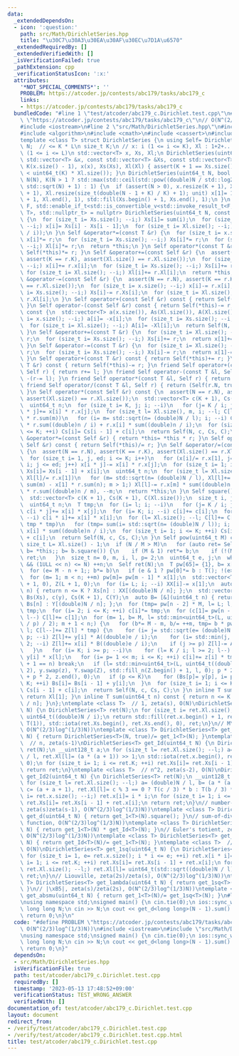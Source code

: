 ```yaml
---
data:
  _extendedDependsOn:
  - icon: ':question:'
    path: src/Math/DirichletSeries.hpp
    title: "\u30C7\u30A3\u30EA\u30AF\u30EC\u7D1A\u6570"
  _extendedRequiredBy: []
  _extendedVerifiedWith: []
  _isVerificationFailed: true
  _pathExtension: cpp
  _verificationStatusIcon: ':x:'
  attributes:
    '*NOT_SPECIAL_COMMENTS*': ''
    PROBLEM: https://atcoder.jp/contests/abc179/tasks/abc179_c
    links:
    - https://atcoder.jp/contests/abc179/tasks/abc179_c
  bundledCode: "#line 1 \"test/atcoder/abc179_c.Dirichlet.test.cpp\"\n#define PROBLEM\
    \ \"https://atcoder.jp/contests/abc179/tasks/abc179_c\"\n// O(N^(2/3)log^(1/3)N))\n\
    #include <iostream>\n#line 2 \"src/Math/DirichletSeries.hpp\"\n#include <vector>\n\
    #include <algorithm>\n#include <cmath>\n#include <cassert>\n#include <numeric>\n\
    template <class T> struct DirichletSeries {\n using Self= DirichletSeries;\n uint64_t\
    \ N;  // <= K * L\n size_t K;\n // x: i (1 <= i <= K), Xl : 1+2+...+\u230AN/i\u230B\
    \ (1 <= i <= L)\n std::vector<T> x, Xs, Xl;\n DirichletSeries(uint64_t N, const\
    \ std::vector<T> &x, const std::vector<T> &Xs, const std::vector<T> &Xl): N(N),\
    \ K(x.size() - 1), x(x), Xs(Xs), Xl(Xl) { assert(K + 1 == Xs.size()), assert(N\
    \ < uint64_t(K) * Xl.size()); }\n DirichletSeries(uint64_t N, bool unit= false):\
    \ N(N), K(N > 1 ? std::max(std::ceil(std::pow((double)N / std::log2(N), 2. / 3)),\
    \ std::sqrt(N) + 1) : 1) {\n  if (assert(N > 0), x.resize(K + 1), Xs.resize(K\
    \ + 1), Xl.resize(size_t(double(N - 1 + K) / K) + 1); unit) x[1]= 1, std::fill(Xl.begin()\
    \ + 1, Xl.end(), 1), std::fill(Xs.begin() + 1, Xs.end(), 1);\n }\n template <class\
    \ F, std::enable_if_t<std::is_convertible_v<std::invoke_result_t<F, uint64_t>,\
    \ T>, std::nullptr_t> = nullptr> DirichletSeries(uint64_t N, const F &sum): DirichletSeries(N)\
    \ {\n  for (size_t i= Xs.size(); --i;) Xs[i]= sum(i);\n  for (size_t i= x.size();\
    \ --i;) x[i]= Xs[i] - Xs[i - 1];\n  for (size_t i= Xl.size(); --i;) Xl[i]= sum(uint64_t((double)N\
    \ / i));\n }\n Self &operator*=(const T &r) {\n  for (size_t i= x.size(); --i;)\
    \ x[i]*= r;\n  for (size_t i= Xs.size(); --i;) Xs[i]*= r;\n  for (size_t i= Xl.size();\
    \ --i;) Xl[i]*= r;\n  return *this;\n }\n Self operator*(const T &r) const { return\
    \ Self(*this)*= r; }\n Self &operator+=(const Self &r) {\n  assert(N == r.N),\
    \ assert(K == r.K), assert(Xl.size() == r.Xl.size());\n  for (size_t i= x.size();\
    \ --i;) x[i]+= r.x[i];\n  for (size_t i= Xs.size(); --i;) Xs[i]+= r.Xs[i];\n \
    \ for (size_t i= Xl.size(); --i;) Xl[i]+= r.Xl[i];\n  return *this;\n }\n Self\
    \ &operator-=(const Self &r) {\n  assert(N == r.N), assert(K == r.K), assert(Xl.size()\
    \ == r.Xl.size());\n  for (size_t i= x.size(); --i;) x[i]-= r.x[i];\n  for (size_t\
    \ i= Xs.size(); --i;) Xs[i]-= r.Xs[i];\n  for (size_t i= Xl.size(); --i;) Xl[i]-=\
    \ r.Xl[i];\n }\n Self operator+(const Self &r) const { return Self(*this)+= r;\
    \ }\n Self operator-(const Self &r) const { return Self(*this)-= r; }\n Self operator-()\
    \ const {\n  std::vector<T> a(x.size()), As(Xl.size()), A(Xl.size());\n  for (size_t\
    \ i= x.size(); --i;) a[i]= -x[i];\n  for (size_t i= Xs.size(); --i;) As[i]= -Xs[i];\n\
    \  for (size_t i= Xl.size(); --i;) A[i]= -Xl[i];\n  return Self(N, a, As, A);\n\
    \ }\n Self &operator+=(const T &r) {\n  for (size_t i= Xl.size(); --i;) Xl[i]+=\
    \ r;\n  for (size_t i= Xs.size(); --i;) Xs[i]+= r;\n  return x[1]+= r, *this;\n\
    \ }\n Self &operator-=(const T &r) {\n  for (size_t i= Xl.size(); --i;) Xl[i]-=\
    \ r;\n  for (size_t i= Xs.size(); --i;) Xs[i]-= r;\n  return x[1]-= r, *this;\n\
    \ }\n Self operator+(const T &r) const { return Self(*this)+= r; }\n Self operator-(const\
    \ T &r) const { return Self(*this)-= r; }\n friend Self operator+(const T &l,\
    \ Self r) { return r+= l; }\n friend Self operator-(const T &l, Self r) { return\
    \ -(r-= l); }\n friend Self operator*(const T &l, Self r) { return r*= l; }\n\
    \ friend Self operator/(const T &l, Self r) { return (Self(r.N, true)/= r)*= l;\
    \ }\n Self operator*(const Self &r) const {\n  assert(N == r.N), assert(K == r.K),\
    \ assert(Xl.size() == r.Xl.size());\n  std::vector<T> c(K + 1), Cs(K + 1), C(Xl.size());\n\
    \  uint64_t n;\n  for (size_t i= K, j; i; --i)\n   for (j= K / i; j; --j) c[i\
    \ * j]+= x[i] * r.x[j];\n  for (size_t l= Xl.size(), m, i; --l; C[l]-= sum(m)\
    \ * r.sum(m))\n   for (i= m= std::sqrt(n= (double)N / l); i; --i) C[l]+= x[i]\
    \ * r.sum((double)n / i) + r.x[i] * sum((double)n / i);\n  for (size_t i= 1; i\
    \ <= K; ++i) Cs[i]= Cs[i - 1] + c[i];\n  return Self(N, c, Cs, C);\n }\n Self\
    \ &operator*=(const Self &r) { return *this= *this * r; }\n Self operator/(const\
    \ Self &r) const { return Self(*this)/= r; }\n Self &operator/=(const Self &r)\
    \ {\n  assert(N == r.N), assert(K == r.K), assert(Xl.size() == r.Xl.size());\n\
    \  for (size_t i= 1, j, ed; i <= K; i++)\n   for (x[i]/= r.x[1], j= 2, ed= K /\
    \ i; j <= ed; j++) x[i * j]-= x[i] * r.x[j];\n  for (size_t i= 1; i <= K; ++i)\
    \ Xs[i]= Xs[i - 1] + x[i];\n  uint64_t n;\n  for (size_t l= Xl.size(), m; --l;\
    \ Xl[l]/= r.x[1])\n   for (m= std::sqrt(n= (double)N / l), Xl[l]+= r.sum(m) *\
    \ sum(m) - x[1] * r.sum(n); m > 1;) Xl[l]-= r.x[m] * sum((double)n / m) + x[m]\
    \ * r.sum((double)n / m), --m;\n  return *this;\n }\n Self square() const {\n\
    \  std::vector<T> c(K + 1), Cs(K + 1), C(Xl.size());\n  size_t i, j, l= std::sqrt(K);\n\
    \  uint64_t n;\n  T tmp;\n  for (i= l; i; --i)\n   for (j= K / i; j > i; --j)\
    \ c[i * j]+= x[i] * x[j];\n  for (i= K; i; --i) c[i]+= c[i];\n  for (i= l; i;\
    \ --i) c[i * i]+= x[i] * x[i];\n  for (l= Xl.size(); --l; C[l]+= C[l], C[l]-=\
    \ tmp * tmp)\n   for (tmp= sum(i= std::sqrt(n= (double)N / l)); i; --i) C[l]+=\
    \ x[i] * sum((double)n / i);\n  for (size_t i= 1; i <= K; ++i) Cs[i]= Cs[i - 1]\
    \ + c[i];\n  return Self(N, c, Cs, C);\n }\n Self pow(uint64_t M) const {\n  const\
    \ size_t L= Xl.size() - 1;\n  if (N / M > M)\n   for (auto ret= Self(N, true),\
    \ b= *this;; b= b.square()) {\n    if (M & 1) ret*= b;\n    if (!(M>>= 1)) return\
    \ ret;\n   }\n  size_t n= 0, m, i, l, p= 2;\n  uint64_t e, j;\n  while (n <= M\
    \ && (1ULL << n) <= N) ++n;\n  Self ret(N);\n  T pw[65]= {1}, b= x[1], tmp;\n\
    \  for (e= M - n + 1;; b*= b)\n   if (e & 1 ? pw[0]*= b : T(); !(e>>= 1)) break;\n\
    \  for (m= 1; m < n; ++m) pw[m]= pw[m - 1] * x[1];\n  std::vector<T> XX(Xl), z(K\
    \ + 1, 0), Z(L + 1, 0);\n  for (i= L; i; --i) XX[i]-= x[1];\n  auto A= [&](uint64_t\
    \ n) { return n <= K ? Xs[n] : XX[(double)N / n]; };\n  std::vector<T> y(x), Y(XX),\
    \ Bs(Xs), c(y), Cs(K + 1), C(Y);\n  auto B= [&](uint64_t n) { return n <= K ?\
    \ Bs[n] : Y[(double)N / n]; };\n  for (tmp= pw[n - 2] * M, l= L; l; l--) C[l]*=\
    \ tmp;\n  for (i= 2; i <= K; ++i) c[i]*= tmp;\n  for (c[1]= pw[n - 1], l= L; l;\
    \ l--) C[l]+= c[1];\n  for (m= 1, b= M, l= std::min<uint64_t>(L, uint64_t((double)N\
    \ / p) / 2); m + 1 < n;) {\n   for (b*= M - m, b/= ++m, tmp= b * pw[n - 1 - m];\
    \ l; C[l--]+= Z[l] * tmp) {\n    for (i= j= std::sqrt(e= (double)N / l); i >=\
    \ p; --i) Z[l]+= y[i] * A((double)e / i);\n    for (i= std::min(j, e / p); i >=\
    \ 2; --i) Z[l]+= x[i] * B((double)e / i);\n    if (j >= p) Z[l]-= A(j) * B(j);\n\
    \   }\n   for (i= K; i >= p; --i)\n    for (l= K / i; l >= 2; l--) z[i * l]+=\
    \ y[i] * x[l];\n   for (i= p= 1 << m; i <= K; ++i) c[i]+= z[i] * tmp;\n   if (m\
    \ + 1 == n) break;\n   if (l= std::min<uint64_t>(L, uint64_t((double)N / p) /\
    \ 2), y.swap(z), Y.swap(Z), std::fill_n(Z.begin() + 1, l, 0); p * 2 <= K) std::fill(z.begin()\
    \ + p * 2, z.end(), 0);\n   if (p <= K)\n    for (Bs[p]= y[p], i= p + 1; i <=\
    \ K; ++i) Bs[i]= Bs[i - 1] + y[i];\n  }\n  for (size_t i= 1; i <= K; ++i) Cs[i]=\
    \ Cs[i - 1] + c[i];\n  return Self(N, c, Cs, C);\n }\n inline T sum() const {\
    \ return Xl[1]; }\n inline T sum(uint64_t n) const { return n <= K ? Xs[n] : Xl[(double)N\
    \ / n]; }\n};\ntemplate <class T>  // 1, zeta(s), O(N)\nDirichletSeries<T> get_1(uint64_t\
    \ N) {\n DirichletSeries<T> ret(N);\n for (size_t i= ret.Xl.size(); --i;) ret.Xl[i]=\
    \ uint64_t((double)N / i);\n return std::fill(ret.x.begin() + 1, ret.x.end(),\
    \ T(1)), std::iota(ret.Xs.begin(), ret.Xs.end(), 0), ret;\n}\n// M\xF6bius, 1/zeta(s),\
    \ O(N^(2/3)log^(1/3)N))\ntemplate <class T> DirichletSeries<T> get_mu(uint64_t\
    \ N) { return DirichletSeries<T>(N, true)/= get_1<T>(N); }\ntemplate <class T>\
    \  // n, zeta(s-1)\nDirichletSeries<T> get_Id(uint64_t N) {\n DirichletSeries<T>\
    \ ret(N);\n __uint128_t a;\n for (size_t l= ret.Xl.size(); --l;) a= (double)N\
    \ / l, ret.Xl[l]= (a * (a + 1)) >> 1;\n std::iota(ret.x.begin(), ret.x.end(),\
    \ 0);\n for (size_t i= 1; i <= ret.K; ++i) ret.Xs[i]= ret.Xs[i - 1] + ret.x[i];\n\
    \ return ret;\n}\ntemplate <class T>  // n^2, zeta(s-2), O(N)\nDirichletSeries<T>\
    \ get_Id2(uint64_t N) {\n DirichletSeries<T> ret(N);\n __uint128_t a, b, c;\n\
    \ for (size_t l= ret.Xl.size(); --l;) a= (double)N / l, b= (a * (a + 1)) >> 1,\
    \ c= (a + a + 1), ret.Xl[l]= c % 3 == 0 ? T(c / 3) * b : T(b / 3) * c;\n for (uint64_t\
    \ i= ret.x.size(); --i;) ret.x[i]= i * i;\n for (size_t i= 1; i <= ret.K; ++i)\
    \ ret.Xs[i]= ret.Xs[i - 1] + ret.x[i];\n return ret;\n}\n// number-of-divisors,\
    \ zeta(s)zeta(s-1), O(N^(2/3)log^(1/3)N))\ntemplate <class T> DirichletSeries<T>\
    \ get_d(uint64_t N) { return get_1<T>(N).square(); }\n// sum-of-divisors, zeta(s)zeta(s-2),\
    \ function, O(N^(2/3)log^(1/3)N))\ntemplate <class T> DirichletSeries<T> get_sigma(uint64_t\
    \ N) { return get_1<T>(N) * get_Id<T>(N); }\n// Euler's totient, zeta(s-1)/zeta(s),\
    \ O(N^(2/3)log^(1/3)N))\ntemplate <class T> DirichletSeries<T> get_phi(uint64_t\
    \ N) { return get_Id<T>(N)/= get_1<T>(N); }\ntemplate <class T>  // zeta(2s),\
    \ O(N)\nDirichletSeries<T> get_1sq(uint64_t N) {\n DirichletSeries<T> ret(N);\n\
    \ for (size_t i= 1, e= ret.x.size(); i * i <= e; ++i) ret.x[i * i]= 1;\n for (size_t\
    \ i= 1; i <= ret.K; ++i) ret.Xs[i]= ret.Xs[i - 1] + ret.x[i];\n for (size_t l=\
    \ ret.Xl.size(); --l;) ret.Xl[l]= uint64_t(std::sqrt((double)N / l));\n return\
    \ ret;\n}\n// Liouville, zeta(2s)/zeta(s), O(N^(2/3)log^(1/3)N))\ntemplate <class\
    \ T> DirichletSeries<T> get_lambda(uint64_t N) { return get_1sq<T>(N)/= get_1<T>(N);\
    \ }\n// |\xB5|, zeta(s)/zeta(2s), O(N^(2/3)log^(1/3)N))\ntemplate <class T> DirichletSeries<T>\
    \ get_absmu(uint64_t N) { return get_1<T>(N)/= get_1sq<T>(N); }\n#line 5 \"test/atcoder/abc179_c.Dirichlet.test.cpp\"\
    \nusing namespace std;\nsigned main() {\n cin.tie(0);\n ios::sync_with_stdio(0);\n\
    \ long long N;\n cin >> N;\n cout << get_d<long long>(N - 1).sum() << '\\n';\n\
    \ return 0;\n}\n"
  code: "#define PROBLEM \"https://atcoder.jp/contests/abc179/tasks/abc179_c\"\n//\
    \ O(N^(2/3)log^(1/3)N))\n#include <iostream>\n#include \"src/Math/DirichletSeries.hpp\"\
    \nusing namespace std;\nsigned main() {\n cin.tie(0);\n ios::sync_with_stdio(0);\n\
    \ long long N;\n cin >> N;\n cout << get_d<long long>(N - 1).sum() << '\\n';\n\
    \ return 0;\n}"
  dependsOn:
  - src/Math/DirichletSeries.hpp
  isVerificationFile: true
  path: test/atcoder/abc179_c.Dirichlet.test.cpp
  requiredBy: []
  timestamp: '2023-05-13 17:48:52+09:00'
  verificationStatus: TEST_WRONG_ANSWER
  verifiedWith: []
documentation_of: test/atcoder/abc179_c.Dirichlet.test.cpp
layout: document
redirect_from:
- /verify/test/atcoder/abc179_c.Dirichlet.test.cpp
- /verify/test/atcoder/abc179_c.Dirichlet.test.cpp.html
title: test/atcoder/abc179_c.Dirichlet.test.cpp
---
```

